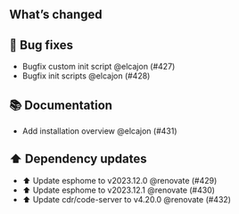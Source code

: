 ## What’s changed
## 🐛 Bug fixes

- Bugfix custom init script @elcajon (#427)
- Bugfix init scripts @elcajon (#428)

## 📚 Documentation

- Add installation overview @elcajon (#431)

## ⬆️ Dependency updates

- ⬆️ Update esphome to v2023.12.0 @renovate (#429)
- ⬆️ Update esphome to v2023.12.1 @renovate (#430)
- ⬆️ Update cdr/code-server to v4.20.0 @renovate (#432)
